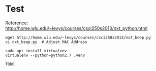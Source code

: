 # Test

Reference: <http://home.wlu.edu/~levys/courses/csci250s2013/nxt_python.html>

```
wget http://home.wlu.edu/~levys/courses/csci250s2013/nxt_beep.py
vi nxt_beep.py  # Adjust MAC Address

sudo apt install virtualenv
virtualenv --python=python2.7 .venv

TODO
```

<!-- EOF -->
